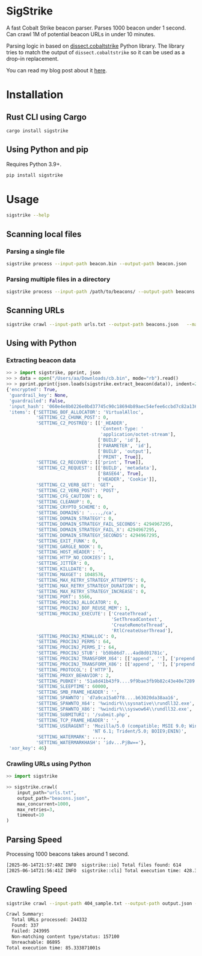 # SigStrike

A fast Cobalt Strike beacon parser.
Parses 1000 beacon under 1 second.
Can crawl 1M of potential beacon URLs in under 10 minutes.

Parsing logic in based on [dissect.cobaltstrike](https://github.com/fox-it/dissect.cobaltstrike) Python library.
The library tries to match the output of `dissect.cobaltstrike` so it can be used as a drop-in replacement.

You can read my blog post about it [here](https://rushter.com/blog/threat-hunting-cobalt-strike/).

# Installation

## Rust CLI using Cargo

```bash
cargo install sigstrike
```

## Using Python and pip

Requires Python 3.9+.

```bash
pip install sigstrike
```

# Usage

```bash
sigstrike --help
```

## Scanning local files

### Parsing a single file

```bash
sigstrike process --input-path beacon.bin --output-path beacon.json
```

### Parsing multiple files in a directory

```bash
sigstrike process --input-path /path/to/beacons/ --output-path beacons.json
```

## Scanning URLs

```bash
sigstrike crawl --input-path urls.txt --output-path beacons.json   --max-concurrent 1000
```

## Using with Python

### Extracting beacon data

```python
>> > import sigstrike, pprint, json
>> > data = open("/Users/aa/Downloads/cb.bin", mode="rb").read()
>> > pprint.pprint(json.loads(sigstrike.extract_beacon(data)), indent=2)
{'encrypted': True,
 'guardrail_key': None,
 'guardrailed': False,
 'input_hash': '060e4e8b0226e0bd37745c90c18694b89aec54efee6ccbd7c82a136811d7d66d',
 'items': {'SETTING_BOF_ALLOCATOR': 'VirtualAlloc',
           'SETTING_C2_CHUNK_POST': 0,
           'SETTING_C2_POSTREQ': [['_HEADER',
                                   'Content-Type: '
                                   'application/octet-stream'],
                                  ['BUILD', 'id'],
                                  ['PARAMETER', 'id'],
                                  ['BUILD', 'output'],
                                  ['PRINT', True]],
           'SETTING_C2_RECOVER': [['print', True]],
           'SETTING_C2_REQUEST': [['BUILD', 'metadata'],
                                  ['BASE64', True],
                                  ['HEADER', 'Cookie']],
           'SETTING_C2_VERB_GET': 'GET',
           'SETTING_C2_VERB_POST': 'POST',
           'SETTING_CFG_CAUTION': 0,
           'SETTING_CLEANUP': 0,
           'SETTING_CRYPTO_SCHEME': 0,
           'SETTING_DOMAINS': '....,/ca',
           'SETTING_DOMAIN_STRATEGY': 0,
           'SETTING_DOMAIN_STRATEGY_FAIL_SECONDS': 4294967295,
           'SETTING_DOMAIN_STRATEGY_FAIL_X': 4294967295,
           'SETTING_DOMAIN_STRATEGY_SECONDS': 4294967295,
           'SETTING_EXIT_FUNK': 0,
           'SETTING_GARGLE_NOOK': 0,
           'SETTING_HOST_HEADER': '',
           'SETTING_HTTP_NO_COOKIES': 1,
           'SETTING_JITTER': 0,
           'SETTING_KILLDATE': 0,
           'SETTING_MAXGET': 1048576,
           'SETTING_MAX_RETRY_STRATEGY_ATTEMPTS': 0,
           'SETTING_MAX_RETRY_STRATEGY_DURATION': 0,
           'SETTING_MAX_RETRY_STRATEGY_INCREASE': 0,
           'SETTING_PORT': 5566,
           'SETTING_PROCINJ_ALLOCATOR': 0,
           'SETTING_PROCINJ_BOF_REUSE_MEM': 1,
           'SETTING_PROCINJ_EXECUTE': ['CreateThread',
                                       'SetThreadContext',
                                       'CreateRemoteThread',
                                       'RtlCreateUserThread'],
           'SETTING_PROCINJ_MINALLOC': 0,
           'SETTING_PROCINJ_PERMS': 64,
           'SETTING_PROCINJ_PERMS_I': 64,
           'SETTING_PROCINJ_STUB': 'b50b86d7...4ad8d01781c',
           'SETTING_PROCINJ_TRANSFORM_X64': [['append', ''], ['prepend', '']],
           'SETTING_PROCINJ_TRANSFORM_X86': [['append', ''], ['prepend', '']],
           'SETTING_PROTOCOL': ['HTTP'],
           'SETTING_PROXY_BEHAVIOR': 2,
           'SETTING_PUBKEY': '51a8d41b43f9....9f9bae3fb9b82c43e40e7289',
           'SETTING_SLEEPTIME': 60000,
           'SETTING_SMB_FRAME_HEADER': '',
           'SETTING_SPAWNTO': 'd7a9ca15a07f8....b63020da38aa16',
           'SETTING_SPAWNTO_X64': '%windir%\\sysnative\\rundll32.exe',
           'SETTING_SPAWNTO_X86': '%windir%\\syswow64\\rundll32.exe',
           'SETTING_SUBMITURI': '/submit.php',
           'SETTING_TCP_FRAME_HEADER': '',
           'SETTING_USERAGENT': 'Mozilla/5.0 (compatible; MSIE 9.0; Windows '
                                'NT 6.1; Trident/5.0; BOIE9;ENIN)',
           'SETTING_WATERMARK': ....,
           'SETTING_WATERMARKHASH': 'idv...PjBw=='},
 'xor_key': 46}
```

### Crawling URLs using Python

```python
>> import sigstrike

>> sigstrike.crawl(
    input_path="urls.txt",
    output_path="beacons.json",
    max_concurrent=1000,
    max_retries=3,
    timeout=10
)
```

## Parsing Speed

Processing 1000 beacons takes around 1 second.

```bash
[2025-06-14T21:57:40Z INFO  sigstrike::io] Total files found: 614
[2025-06-14T21:56:41Z INFO  sigstrike::cli] Total execution time: 428.313792ms
```

## Crawling Speed

```bash
sigstrike crawl --input-path 404_sample.txt --output-path output.json --max-concurrent 8000

Crawl Summary:
  Total URLs processed: 244332
  Found: 337
  Failed: 243995
  Non-matching content type/status: 157100
  Unreachable: 86895
Total execution time: 85.333871001s
```

